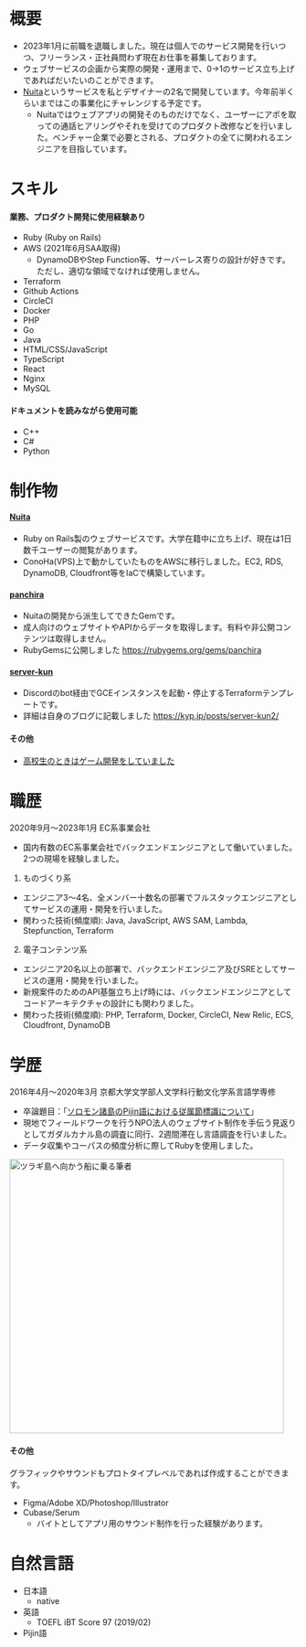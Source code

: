 # 概要
- 2023年1月に前職を退職しました。現在は個人でのサービス開発を行いつつ、フリーランス・正社員問わず現在お仕事を募集しております。
- ウェブサービスの企画から実際の開発・運用まで、0→1のサービス立ち上げであればだいたいのことができます。
- [Nuita](https://nuita.net/)というサービスを私とデザイナーの2名で開発しています。今年前半くらいまではこの事業化にチャレンジする予定です。
  - Nuitaではウェブアプリの開発そのものだけでなく、ユーザーにアポを取っての通話ヒアリングやそれを受けてのプロダクト改修などを行いました。ベンチャー企業で必要とされる、プロダクトの全てに関われるエンジニアを目指しています。

# スキル
#### 業務、プロダクト開発に使用経験あり
- Ruby (Ruby on Rails)
- AWS (2021年6月SAA取得)
  - DynamoDBやStep Function等、サーバーレス寄りの設計が好きです。ただし、適切な領域でなければ使用しません。
- Terraform
- Github Actions
- CircleCI
- Docker
- PHP
- Go
- Java
- HTML/CSS/JavaScript
- TypeScript
- React
- Nginx
- MySQL

#### ドキュメントを読みながら使用可能
- C++
- C#
- Python

# 制作物
#### [Nuita](https://nuita.net/)
- Ruby on Rails製のウェブサービスです。大学在籍中に立ち上げ、現在は1日数千ユーザーの閲覧があります。
- ConoHa(VPS)上で動かしていたものをAWSに移行しました。EC2, RDS, DynamoDB, Cloudfront等をIaCで構築しています。

#### [panchira](https://github.com/nuita/panchira)
- Nuitaの開発から派生してできたGemです。
- 成人向けのウェブサイトやAPIからデータを取得します。有料や非公開コンテンツは取得しません。
- RubyGemsに公開しました https://rubygems.org/gems/panchira

#### [server-kun](https://github.com/kypkyp/server-kun)
- Discordのbot経由でGCEインスタンスを起動・停止するTerraformテンプレートです。
- 詳細は自身のブログに記載しました https://kyp.jp/posts/server-kun2/

#### その他
- [高校生のときはゲーム開発をしていました](https://kyp.hatenablog.com/entry/2015/12/25/013344)

# 職歴
2020年9月～2023年1月 EC系事業会社
- 国内有数のEC系事業会社でバックエンドエンジニアとして働いていました。2つの現場を経験しました。
1. ものづくり系
  - エンジニア3〜4名、全メンバー十数名の部署でフルスタックエンジニアとしてサービスの運用・開発を行いました。
  - 関わった技術(頻度順): Java, JavaScript, AWS SAM, Lambda, Stepfunction, Terraform
2. 電子コンテンツ系
  - エンジニア20名以上の部署で、バックエンドエンジニア及びSREとしてサービスの運用・開発を行いました。
  - 新規案件のためのAPI基盤立ち上げ時には、バックエンドエンジニアとしてコードアーキテクチャの設計にも関わりました。
  - 関わった技術(頻度順): PHP, Terraform, Docker, CircleCI, New Relic, ECS, Cloudfront, DynamoDB

# 学歴
2016年4月～2020年3月 京都大学文学部人文学科行動文化学系言語学専修
- 卒論題目：「[ソロモン諸島のPijin語における従属節標識について](https://github.com/kypkyp/sotsuron)」
- 現地でフィールドワークを行うNPO法人のウェブサイト制作を手伝う見返りとしてガダルカナル島の調査に同行、2週間滞在し言語調査を行いました。
- データ収集やコーパスの頻度分析に際してRubyを使用しました。

<img alt="ツラギ島へ向かう船に乗る筆者" src="https://kypprivate.s3-ap-northeast-1.amazonaws.com/kyp_on_ship.jpg" width="480px">

#### その他

グラフィックやサウンドもプロトタイプレベルであれば作成することができます。

- Figma/Adobe XD/Photoshop/Illustrator
- Cubase/Serum
  - バイトとしてアプリ用のサウンド制作を行った経験があります。

# 自然言語
- 日本語
  - native
- 英語
  - TOEFL iBT Score 97 (2019/02)
- Pijin語
